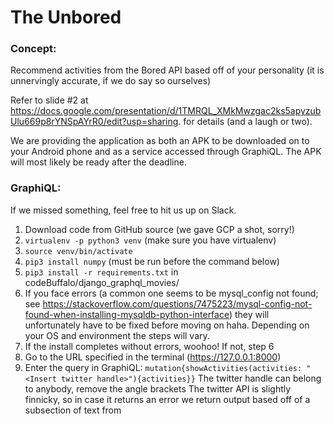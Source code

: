 # The Unbored

### Concept: 

Recommend activities from the Bored API based off of your personality (it is unnervingly accurate, if we do say so ourselves)

Refer to slide #2 at https://docs.google.com/presentation/d/1TMRQL_XMkMwzgac2ks5apyzubUlu669p8rYNSpAYrR0/edit?usp=sharing. for details (and a laugh or two).

We are providing the application as both an APK to be downloaded on to your Android phone and as a service accessed through GraphiQL. The APK will most likely be ready after the deadline. 

### GraphiQL:

If we missed something, feel free to hit us up on Slack.

1. Download code from GitHub source (we gave GCP a shot, sorry!)
2. `virtualenv -p python3 venv` (make sure you have virtualenv)
3. `source venv/bin/activate`
4. `pip3 install numpy` (must be run before the command below)
5. `pip3 install -r requirements.txt` in codeBuffalo/django_graphql_movies/
6. If you face errors (a common one seems to be mysql_config not found; see https://stackoverflow.com/questions/7475223/mysql-config-not-found-when-installing-mysqldb-python-interface) they will unfortunately have to be fixed before moving on haha. Depending on your OS and environment the steps will vary. 
7. If the install completes without errors, woohoo! If not, step 6
8. Go to the URL specified in the terminal (https://127.0.0.1:8000)
9. Enter the query in GraphiQL:
`mutation{showActivities(activities: "<Insert twitter handle>"){activities}}`
The twitter handle can belong to anybody, remove the angle brackets
The twitter API is slightly finnicky, so in case it returns an error we return output based off of a subsection of text from
